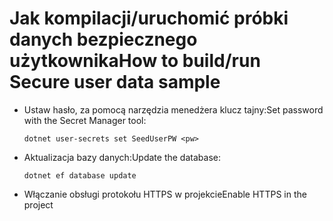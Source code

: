 # <a name="how-to-buildrun-secure-user-data-sample"></a><span data-ttu-id="bf578-101">Jak kompilacji/uruchomić próbki danych bezpiecznego użytkownika</span><span class="sxs-lookup"><span data-stu-id="bf578-101">How to build/run Secure user data sample</span></span>

* <span data-ttu-id="bf578-102">Ustaw hasło, za pomocą narzędzia menedżera klucz tajny:</span><span class="sxs-lookup"><span data-stu-id="bf578-102">Set password with the Secret Manager tool:</span></span>

  `dotnet user-secrets set SeedUserPW <pw>`

* <span data-ttu-id="bf578-103">Aktualizacja bazy danych:</span><span class="sxs-lookup"><span data-stu-id="bf578-103">Update the database:</span></span>

  `dotnet ef database update`

* <span data-ttu-id="bf578-104">Włączanie obsługi protokołu HTTPS w projekcie</span><span class="sxs-lookup"><span data-stu-id="bf578-104">Enable HTTPS in the project</span></span>
